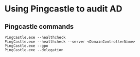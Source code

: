 # Using Pingcastle to audit AD

## Pingcastle commands

```
PingCastle.exe --healthcheck
PingCastle.exe --healthcheck --server <DomainControllerName>
PingCastle.exe --gpo
PingCastle.exe --delegation
```
